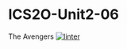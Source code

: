 # ICS2O-Unit2-06
The Avengers
[![linter](https://github.com/Jumana-Amr/ICS2O-Unit2-06/workflows/linter/badge.svg)](https://github.com/marketplace/actions/super-linter)
